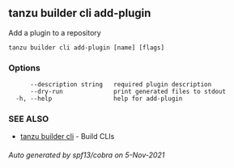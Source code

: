 ## tanzu builder cli add-plugin

Add a plugin to a repository

```
tanzu builder cli add-plugin [name] [flags]
```

### Options

```
      --description string   required plugin description
      --dry-run              print generated files to stdout
  -h, --help                 help for add-plugin
```

### SEE ALSO

* [tanzu builder cli](tanzu_builder_cli.md)	 - Build CLIs

###### Auto generated by spf13/cobra on 5-Nov-2021
